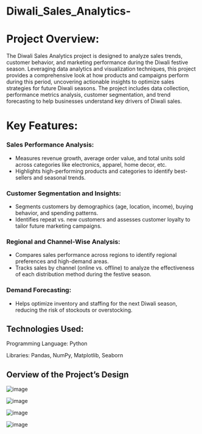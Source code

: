 # Diwali_Sales_Analytics-

# Project Overview:
The Diwali Sales Analytics project is designed to analyze sales trends, customer behavior, and marketing performance during the Diwali festive season. Leveraging data analytics and visualization techniques, this project provides a comprehensive look at how products and campaigns perform during this period, uncovering actionable insights to optimize sales strategies for future Diwali seasons. The project includes data collection, performance metrics analysis, customer segmentation, and trend forecasting to help businesses understand key drivers of Diwali sales.

# Key Features:
### Sales Performance Analysis:
- Measures revenue growth, average order value, and total units sold across categories like electronics, apparel, home decor, etc.
- Highlights high-performing products and categories to identify best-sellers and seasonal trends.

### Customer Segmentation and Insights:
- Segments customers by demographics (age, location, income), buying behavior, and spending patterns.
- Identifies repeat vs. new customers and assesses customer loyalty to tailor future marketing campaigns.

### Regional and Channel-Wise Analysis:
- Compares sales performance across regions to identify regional preferences and high-demand areas.
- Tracks sales by channel (online vs. offline) to analyze the effectiveness of each distribution method during the festive season.

### Demand Forecasting:
- Helps optimize inventory and staffing for the next Diwali season, reducing the risk of stockouts or overstocking.

## Technologies Used:

Programming Language: Python

Libraries: Pandas, NumPy, Matplotlib, Seaborn


## Oerview of the Project’s Design

![image](https://github.com/user-attachments/assets/2441aa79-ecb5-421e-a0d0-c75f2de10103)

![image](https://github.com/user-attachments/assets/a992921f-ec10-41d0-aef4-c612a47388c0)

![image](https://github.com/user-attachments/assets/1d610ca7-90cc-44f8-a3bf-75b55f57bceb)

![image](https://github.com/user-attachments/assets/3463b0e0-67a7-4c5d-b4bc-6a02bbb2883f)







